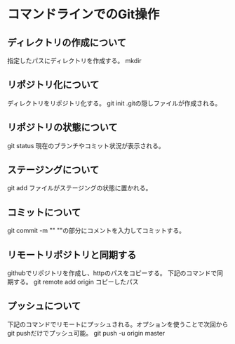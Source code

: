 # コマンドラインでのGit操作
## ディレクトリの作成について
指定したパスにディレクトリを作成する。
mkdir

## リポジトリ化について
ディレクトリをリポジトリ化する。
git init
.gitの隠しファイルが作成される。

## リポジトリの状態について
git status
現在のブランチやコミット状況が表示される。

## ステージングについて
git add
ファイルがステージングの状態に置かれる。

## コミットについて
git commit -m ""
""の部分にコメントを入力してコミットする。

## リモートリポジトリと同期する
githubでリポジトリを作成し、httpのパスをコピーする。
下記のコマンドで同期する。
git remote add origin コピーしたパス

## プッシュについて
下記のコマンドでリモートにプッシュされる。オプションを使うことで次回からgit pushだけでプッシュ可能。
git push -u origin master

